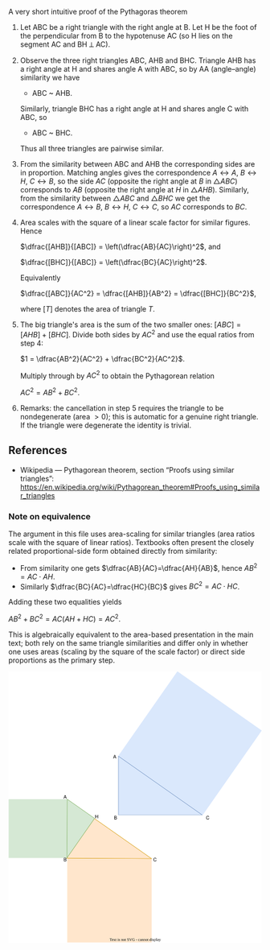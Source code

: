 A very short intuitive proof of the Pythagoras theorem

1. Let ABC be a right triangle with the right angle at B. Let H be the foot of the perpendicular from B to the hypotenuse AC (so H lies on the segment AC and BH ⟂ AC).

2. Observe the three right triangles ABC, AHB and BHC. Triangle AHB has a right angle at H and shares angle A with ABC, so by AA (angle–angle) similarity we have

    - ABC ~ AHB.

    Similarly, triangle BHC has a right angle at H and shares angle C with ABC, so

    - ABC ~ BHC.

    Thus all three triangles are pairwise similar.

3. From the similarity between ABC and AHB the corresponding sides are in proportion. Matching angles gives the correspondence $A\leftrightarrow A$, $B\leftrightarrow H$, $C\leftrightarrow B$, so the side $AC$ (opposite the right angle at $B$ in $\triangle ABC$) corresponds to $AB$ (opposite the right angle at $H$ in $\triangle AHB$). Similarly, from the similarity between $\triangle ABC$ and $\triangle BHC$ we get the correspondence $A\leftrightarrow B$, $B\leftrightarrow H$, $C\leftrightarrow C$, so $AC$ corresponds to $BC$.

4. Area scales with the square of a linear scale factor for similar figures. Hence

    $\dfrac{[AHB]}{[ABC]} = \left(\dfrac{AB}{AC}\right)^2$, and

    $\dfrac{[BHC]}{[ABC]} = \left(\dfrac{BC}{AC}\right)^2$.

    Equivalently

    $\dfrac{[ABC]}{AC^2} = \dfrac{[AHB]}{AB^2} = \dfrac{[BHC]}{BC^2}$,

    where $[T]$ denotes the area of triangle $T$.

5. The big triangle's area is the sum of the two smaller ones: $[ABC] = [AHB] + [BHC]$. Divide both sides by $AC^2$ and use the equal ratios from step 4:

    $1 = \dfrac{AB^2}{AC^2} + \dfrac{BC^2}{AC^2}$.

    Multiply through by $AC^2$ to obtain the Pythagorean relation

    $AC^2 = AB^2 + BC^2$.

6. Remarks: the cancellation in step 5 requires the triangle to be nondegenerate (area $>0$); this is automatic for a genuine right triangle. If the triangle were degenerate the identity is trivial.

## References

- Wikipedia — Pythagorean theorem, section “Proofs using similar triangles”: https://en.wikipedia.org/wiki/Pythagorean_theorem#Proofs_using_similar_triangles

### Note on equivalence

The argument in this file uses area-scaling for similar triangles (area ratios scale with the square of linear ratios). Textbooks often present the closely related proportional-side form obtained directly from similarity:

- From similarity one gets $\dfrac{AB}{AC}=\dfrac{AH}{AB}$, hence $AB^2=AC\cdot AH$.
- Similarly $\dfrac{BC}{AC}=\dfrac{HC}{BC}$ gives $BC^2=AC\cdot HC$.

Adding these two equalities yields

$AB^2+BC^2=AC(AH+HC)=AC^2$.

This is algebraically equivalent to the area-based presentation in the main text; both rely on the same triangle similarities and differ only in whether one uses areas (scaling by the square of the scale factor) or direct side proportions as the primary step.

![Illustration](./proof.drawio.svg)